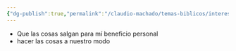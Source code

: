 ```yaml
---
{"dg-publish":true,"permalink":"/claudio-machado/temas-biblicos/interes/"}
---
```


- Que las cosas salgan para mí beneficio personal
- hacer las cosas a nuestro modo